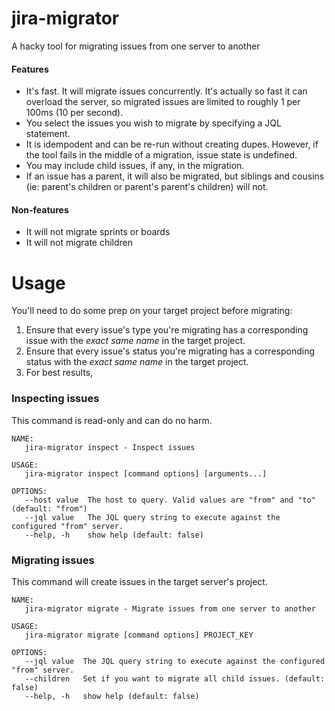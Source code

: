# jira-migrator
A hacky tool for migrating issues from one server to another

#### Features
* It's fast. It will migrate issues concurrently. It's actually so fast it can overload the server, so migrated issues are limited to roughly 1 per 100ms (10 per second).
* You select the issues you wish to migrate by specifying a JQL statement.
* It is idempodent and can be re-run without creating dupes. However, if the tool fails in the middle of a migration, issue state is undefined.
* You may include child issues, if any, in the migration.
* If an issue has a parent, it will also be migrated, but siblings and cousins (ie: parent's children or parent's parent's children) will not.

#### Non-features
* It will not migrate sprints or boards
* It will not migrate children

# Usage
You'll need to do some prep on your target project before migrating:
1. Ensure that every issue's type you're migrating has a corresponding issue with the _exact same name_ in the target project.
2. Ensure that every issue's status you're migrating has a corresponding status with the _exact same name_ in the target project.
3. For best results, 

### Inspecting issues
This command is read-only and can do no harm.

```
NAME:
   jira-migrator inspect - Inspect issues

USAGE:
   jira-migrator inspect [command options] [arguments...]

OPTIONS:
   --host value  The host to query. Valid values are "from" and "to" (default: "from")
   --jql value   The JQL query string to execute against the configured "from" server.
   --help, -h    show help (default: false)
```

### Migrating issues
This command will create issues in the target server's project.
```
NAME:
   jira-migrator migrate - Migrate issues from one server to another

USAGE:
   jira-migrator migrate [command options] PROJECT_KEY

OPTIONS:
   --jql value  The JQL query string to execute against the configured "from" server.
   --children   Set if you want to migrate all child issues. (default: false)
   --help, -h   show help (default: false)
```